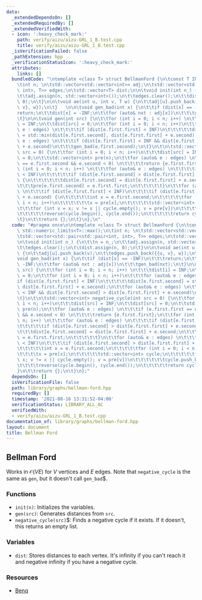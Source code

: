 ```yaml
---
data:
  _extendedDependsOn: []
  _extendedRequiredBy: []
  _extendedVerifiedWith:
  - icon: ':heavy_check_mark:'
    path: verify/aizu/aizu-GRL_1_B.test.cpp
    title: verify/aizu/aizu-GRL_1_B.test.cpp
  _isVerificationFailed: false
  _pathExtension: hpp
  _verificationStatusIcon: ':heavy_check_mark:'
  attributes:
    links: []
  bundledCode: "\ntemplate <class T> struct BellmanFord {\n\tconst T INF = std::numeric_limits<T>::max();\n\
    \tint n; \n\tstd::vector<std::vector<int>> adj;\n\tstd::vector<std::pair<std::pair<int,\
    \ int>, T>> edges;\n\tstd::vector<T> dist;\n\n\tvoid init(int n_) {\n\t\tn = n_;\n\
    \t\tadj.assign(n, std::vector<int>());\n\t\tedges.clear();\n\t\tdist.assign(n,\
    \ 0);\n\t}\n\n\tvoid ae(int u, int v, T w) {\n\t\tadj[u].push_back(v);\n\t\tedges.push_back({{u,\
    \ v}, w});\n\t}   \n\n\tvoid gen_bad(int x) {\n\t\tif (dist[x] == -INF)\n\t\t\t\
    return;\n\t\tdist[x] = -INF;\n\t\tfor (auto& nxt : adj[x])\n\t\t\tgen_bad(nxt);\n\
    \t}\n\n\tvoid gen(int src) {\n\t\tfor (int i = 0; i < n; i++) \n\t\t\tdist[i]\
    \ = INF;\n\t\tdist[src] = 0;\n\t\tfor (int i = 0; i < n; i++)\n\t\t\tfor (auto&\
    \ e : edges) \n\t\t\t\tif (dist[e.first.first] < INF)\n\t\t\t\t\tdist[e.first.second]\
    \ = std::min(dist[e.first.second], dist[e.first.first] + e.second);\n\t\tfor (auto&\
    \ e : edges) \n\t\t\tif (dist[e.first.first] < INF && dist[e.first.second] > dist[e.first.first]\
    \ + e.second)\n\t\t\tgen_bad(e.first.second);\n\t}\n\t\n\tstd::vector<int> negative_cycle(int\
    \ src = 0) {\n\t\tfor (int i = 0; i < n; i++)\n\t\t\tdist[src] = INF;\n\t\tdist[src]\
    \ = 0;\n\t\tstd::vector<int> pre(n);\n\t\tfor (auto& e : edges) \n\t\t\tif (e.first.first\
    \ == e.first.second && e.second < 0) \n\t\t\t\treturn {e.first.first};\n\t\tfor\
    \ (int i = 0; i < n; i++) \n\t\t\tfor (auto& e : edges) \n\t\t\t\tif (dist[e.first.first]\
    \ < INF)\n\t\t\t\t\tif (dist[e.first.second] > dist[e.first.first] + e.second)\
    \ {\n\t\t\t\t\t\tdist[e.first.second] = dist[e.first.first] + e.second;\n\t\t\t\
    \t\t\tpre[e.first.second] = e.first.first;\n\t\t\t\t\t}\n\t\tfor (auto& e : edges)\
    \ \n\t\t\tif (dist[e.first.first] < INF)\n\t\t\t\tif (dist[e.first.second] > dist[e.first.first]\
    \ + e.second) {\n\t\t\t\t\tint x = e.first.second;\n\t\t\t\t\tfor (int i = 0;\
    \ i < n; i++)\n\t\t\t\t\t\tx = pre[x];\n\t\t\t\t\tstd::vector<int> cycle;\n\t\t\
    \t\t\tfor (int v = x; v != x || cycle.empty(); v = pre[v])\n\t\t\t\t\t\tcycle.push_back(v);\n\
    \t\t\t\t\treverse(cycle.begin(), cycle.end());\n\t\t\t\t\treturn cycle;\n\t\t\t\
    \t}\n\t\treturn {};\n\t}\n};\n"
  code: "#pragma once\n\ntemplate <class T> struct BellmanFord {\n\tconst T INF =\
    \ std::numeric_limits<T>::max();\n\tint n; \n\tstd::vector<std::vector<int>> adj;\n\
    \tstd::vector<std::pair<std::pair<int, int>, T>> edges;\n\tstd::vector<T> dist;\n\
    \n\tvoid init(int n_) {\n\t\tn = n_;\n\t\tadj.assign(n, std::vector<int>());\n\
    \t\tedges.clear();\n\t\tdist.assign(n, 0);\n\t}\n\n\tvoid ae(int u, int v, T w)\
    \ {\n\t\tadj[u].push_back(v);\n\t\tedges.push_back({{u, v}, w});\n\t}   \n\n\t\
    void gen_bad(int x) {\n\t\tif (dist[x] == -INF)\n\t\t\treturn;\n\t\tdist[x] =\
    \ -INF;\n\t\tfor (auto& nxt : adj[x])\n\t\t\tgen_bad(nxt);\n\t}\n\n\tvoid gen(int\
    \ src) {\n\t\tfor (int i = 0; i < n; i++) \n\t\t\tdist[i] = INF;\n\t\tdist[src]\
    \ = 0;\n\t\tfor (int i = 0; i < n; i++)\n\t\t\tfor (auto& e : edges) \n\t\t\t\t\
    if (dist[e.first.first] < INF)\n\t\t\t\t\tdist[e.first.second] = std::min(dist[e.first.second],\
    \ dist[e.first.first] + e.second);\n\t\tfor (auto& e : edges) \n\t\t\tif (dist[e.first.first]\
    \ < INF && dist[e.first.second] > dist[e.first.first] + e.second)\n\t\t\tgen_bad(e.first.second);\n\
    \t}\n\t\n\tstd::vector<int> negative_cycle(int src = 0) {\n\t\tfor (int i = 0;\
    \ i < n; i++)\n\t\t\tdist[src] = INF;\n\t\tdist[src] = 0;\n\t\tstd::vector<int>\
    \ pre(n);\n\t\tfor (auto& e : edges) \n\t\t\tif (e.first.first == e.first.second\
    \ && e.second < 0) \n\t\t\t\treturn {e.first.first};\n\t\tfor (int i = 0; i <\
    \ n; i++) \n\t\t\tfor (auto& e : edges) \n\t\t\t\tif (dist[e.first.first] < INF)\n\
    \t\t\t\t\tif (dist[e.first.second] > dist[e.first.first] + e.second) {\n\t\t\t\
    \t\t\tdist[e.first.second] = dist[e.first.first] + e.second;\n\t\t\t\t\t\tpre[e.first.second]\
    \ = e.first.first;\n\t\t\t\t\t}\n\t\tfor (auto& e : edges) \n\t\t\tif (dist[e.first.first]\
    \ < INF)\n\t\t\t\tif (dist[e.first.second] > dist[e.first.first] + e.second) {\n\
    \t\t\t\t\tint x = e.first.second;\n\t\t\t\t\tfor (int i = 0; i < n; i++)\n\t\t\
    \t\t\t\tx = pre[x];\n\t\t\t\t\tstd::vector<int> cycle;\n\t\t\t\t\tfor (int v =\
    \ x; v != x || cycle.empty(); v = pre[v])\n\t\t\t\t\t\tcycle.push_back(v);\n\t\
    \t\t\t\treverse(cycle.begin(), cycle.end());\n\t\t\t\t\treturn cycle;\n\t\t\t\t\
    }\n\t\treturn {};\n\t}\n};"
  dependsOn: []
  isVerificationFile: false
  path: library/graphs/bellman-ford.hpp
  requiredBy: []
  timestamp: '2021-08-16 13:31:52-04:00'
  verificationStatus: LIBRARY_ALL_AC
  verifiedWith:
  - verify/aizu/aizu-GRL_1_B.test.cpp
documentation_of: library/graphs/bellman-ford.hpp
layout: document
title: Bellman Ford
---
```


## Bellman Ford 
 
Works in $\mathcal O(VE)$ for $V$ vertices and $E$ edges. Note that `negative_cycle` is the same as `gen`, but it doesn't call `gen_bad`$. 

### Functions
- `init(n)`: Initializes the variables. 
- `gen(src)`: Generates distances from `src`. 
- `negative_cycle(src)`$: Finds a negative cycle if it exists. If it doesn't, this returns an empty list. 

### Variables
- `dist`: Stores distances to each vertex. It's infinity if you can't reach it and negative infinity if you have a negative cycle. 

### Resources
- [Benq](https://github.com/bqi343/USACO/blob/master/Implementations/content/graphs%20(12)/Basics/BellmanFord%20(7.3).h)

